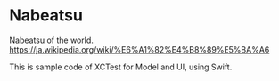 # Nabeatsu
Nabeatsu of the world.
https://ja.wikipedia.org/wiki/%E6%A1%82%E4%B8%89%E5%BA%A6

This is sample code of XCTest for Model and UI, using Swift.
